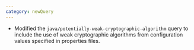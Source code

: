 ```yaml
---
category: newQuery
---
```

* Modified the `java/potentially-weak-cryptographic-algorithm` query to include the use of weak cryptographic algorithms from configuration values specified in properties files.
